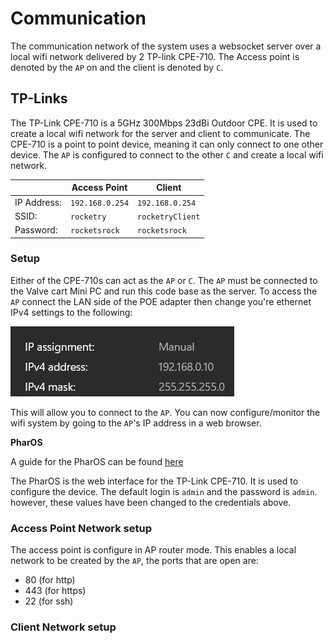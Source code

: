 # Communication

The communication network of the system uses a websocket server over a local wifi network delivered by 2 TP-link CPE-710. The Access point is denoted by the `AP` on  and the client is denoted by `C`.

## TP-Links 

The TP-Link CPE-710 is a 5GHz 300Mbps 23dBi Outdoor CPE. It is used to create a local wifi network for the server and client to communicate. The CPE-710 is a point to point device, meaning it can only connect to one other device. The `AP` is configured to connect to the other `C` and create a local wifi network.

|     | Access Point | Client | 
| --- | --- |--- |
| IP Address: | `192.168.0.254` | `192.168.0.254` |
| SSID: | `rocketry` | `rocketryClient` |
| Password: | `rocketsrock` | `rocketsrock` |

### Setup 

Either of the CPE-710s can act as the `AP` or `C`. The `AP` must be connected to the Valve cart Mini PC and run this code base as the server. To access the `AP` connect the LAN side of the POE adapter then change you're ethernet IPv4 settings to the following:

![alt text](image.png)

This will allow you to connect to the `AP`. You can now configure/monitor the wifi system by going to the `AP`'s IP address in a web browser. 

**PharOS**

A guide for the PharOS can be found [here](/Docs/PharOS(UN)_V1_UG.pdf)

The PharOS is the web interface for the TP-Link CPE-710. It is used to configure the device. The default login is `admin` and the password is `admin`. however, these values have been changed to the credentials above.

### Access Point Network setup

The access point is configure in AP router mode. This enables a local network to be created by the `AP`, the ports that are open are:

- 80 (for http)
- 443 (for https)
- 22 (for ssh)

### Client Network setup

